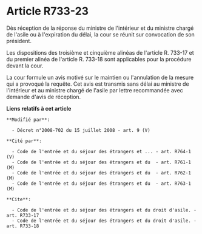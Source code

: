 # Article R733-23

Dès réception de la réponse du ministre de l'intérieur et du ministre chargé de l'asile ou à l'expiration du délai, la cour
se réunit sur convocation de son président. 

Les dispositions des troisième et cinquième alinéas de l'article R. 733-17 et du premier alinéa de l'article R. 733-18 sont
applicables pour la procédure devant la cour. 

La cour formule un avis motivé sur le maintien ou l'annulation de la mesure qui a provoqué la requête. Cet avis est transmis
sans délai au ministre de l'intérieur et au ministre chargé de l'asile par lettre recommandée avec demande d'avis de
réception.

**Liens relatifs à cet article**

	**Modifié par**:

	  - Décret n°2008-702 du 15 juillet 2008 - art. 9 (V)

	**Cité par**:

	  - Code de l'entrée et du séjour des étrangers et ... - art. R764-1 (V)
	  - Code de l'entrée et du séjour des étrangers et du  - art. R761-1 (M)
	  - Code de l'entrée et du séjour des étrangers et du  - art. R762-1 (M)
	  - Code de l'entrée et du séjour des étrangers et du  - art. R763-1 (M)

	**Cite**:

	  - Code de l'entrée et du séjour des étrangers et du droit d'asile. - art. R733-17
	  - Code de l'entrée et du séjour des étrangers et du droit d'asile. - art. R733-18
